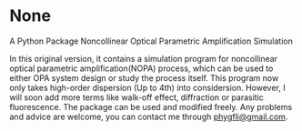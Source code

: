 # None
A Python Package Noncollinear Optical Parametric Amplification Simulation

In this original version, it contains a simulation program for noncollinear optical parametric amplification(NOPA) process, which can be used to either OPA system design or study the process itself. This program now only takes high-order dispersion (Up to 4th) into considersion. However, I will soon add more terms like walk-off effect, diffraction or parasitic fluorescence. 
The package can be used and modified freely. Any problems and advice are welcome, you can contact me through phygfli@gmail.com. 
